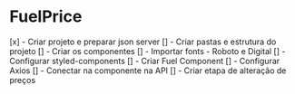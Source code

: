 # FuelPrice

[x] - Criar projeto e preparar json server
[] - Criar pastas e estrutura do projeto
[] - Criar os componentes
[] - Importar fonts - Roboto e Digital
[] - Configurar styled-components
[] - Criar Fuel Component
[] - Configurar Axios
[] - Conectar na componente na API
[] - Criar etapa de alteração de preços
